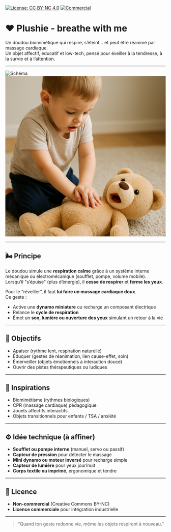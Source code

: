 [![License: CC BY-NC 4.0](https://img.shields.io/badge/License-BY--NC_4.0-lightgrey.svg)](governance/LICENSE.md)
[![Commercial](https://img.shields.io/badge/Commercial%20Use-€4000/yr-blue)](governance/COMMERCIAL_LICENSE_EN.md)

# ❤️ Plushie - breathe with me

Un doudou biomimétique qui respire, s’éteint… et peut être réanimé par massage cardiaque.  
Un objet affectif, éducatif et low-tech, pensé pour éveiller à la tendresse, à la survie et à l’attention.

---

![Schéma](images/Plushie_schema.jpg)
![image](images/Plushie_save_me.png)

---

## 🌬️ Principe

Le doudou simule une **respiration calme** grâce à un système interne mécanique ou électromécanique (soufflet, pompe, volume mobile).  
Lorsqu’il "s’épuise" (plus d’énergie), il **cesse de respirer** et **ferme les yeux**.

Pour le “réveiller”, il faut **lui faire un massage cardiaque doux**.  
Ce geste :
- Active une **dynamo miniature** ou recharge un composant électrique
- Relance le **cycle de respiration**
- Émet un **son,  lumière ou ouverture des yeux** simulant un retour à la vie

---

## 🧸 Objectifs

- Apaiser (rythme lent, respiration naturelle)
- Éduquer (gestes de réanimation, lien cause-effet, soin)
- Émerveiller (objets émotionnels à interaction douce)
- Ouvrir des pistes thérapeutiques ou ludiques

---

## 🔬 Inspirations

- Biomimétisme (rythmes biologiques)
- CPR (massage cardiaque) pédagogique
- Jouets affectifs interactifs
- Objets transitionnels pour enfants / TSA / anxiété

---

## ⚙️ Idée technique (à affiner)

- **Soufflet ou pompe interne** (manuel, servo ou passif)
- **Capteur de pression** pour détecter le massage
- **Mini dynamo ou moteur inversé** pour recharge simple
- **Capteur de lumière** pour yeux jour/nuit
- **Corps textile ou imprimé**, ergonomique et tendre

---

## 📜 Licence

- **Non-commercial** (Creative Commons BY-NC)
- **Licence commerciale** pour intégration industrielle

---

> “Quand ton geste redonne vie, même les objets respirent à nouveau.”

